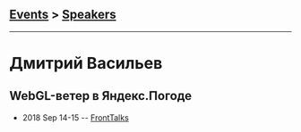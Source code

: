 ## [Events](../README.md) > [Speakers](../speakers.md)
---

# Дмитрий Васильев

## WebGL-ветер в Яндекс.Погоде
- 2018 Sep 14-15 -- [FrontTalks](https://events.yandex.ru/lib/talks/6245/)    
